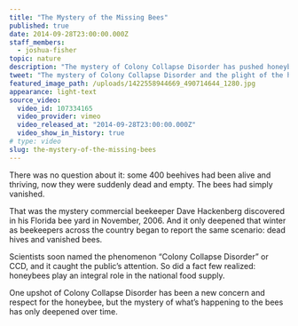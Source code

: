 ```yaml
---
title: "The Mystery of the Missing Bees"
published: true
date: 2014-09-28T23:00:00.000Z
staff_members:
  - joshua-fisher
topic: nature
description: "The mystery of Colony Collapse Disorder has pushed honeybees into the public eye. But the story of their plight -- and its impact -- is much more complicated."
tweet: "The mystery of Colony Collapse Disorder and the plight of the honeybee is not cut and dried."
featured_image_path: /uploads/1422558944669_490714644_1280.jpg
appearance: light-text
source_video:
  video_id: 107334165
  video_provider: vimeo
  video_released_at: "2014-09-28T23:00:00.000Z"
  video_show_in_history: true
# type: video
slug: the-mystery-of-the-missing-bees
---
```


There was no question about it: some 400 beehives had been alive and thriving, now they were suddenly dead and empty. The bees had simply vanished.

That was the mystery commercial beekeeper Dave Hackenberg discovered in his Florida bee yard in November, 2006. And it only deepened that winter as beekeepers across the country began to report the same scenario: dead hives and vanished bees.

Scientists soon named the phenomenon “Colony Collapse Disorder” or CCD, and it caught the public’s attention. So did a fact few realized: honeybees play an integral role in the national food supply.

One upshot of Colony Collapse Disorder has been a new concern and respect for the honeybee, but the mystery of what’s happening to the bees has only deepened over time.

